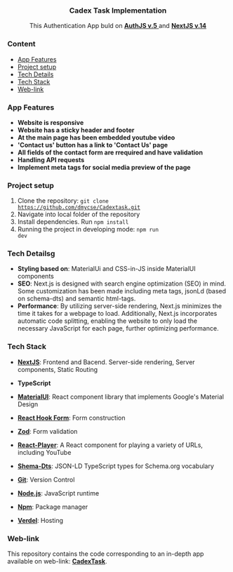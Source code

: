 <div align="center">

  <h3 align="center">Cadex Task Implementation</h3>

   <div align="center">
     This Authentication App buld on <a href="https://authjs.dev/" target="_blank"><b>AuthJS v.5</b> </a>and <a href="https://nextjs.org/" target="_blank"><b>NextJS v.14</b></a>
    </div>
</div>

### <a name="table">Content</a>

- [App Features](#features)
- [Project setup](#setup)
- [Tech Details](#details)
- [Tech Stack](#tech-stack)
- [Web-link](#web-link)

### <a name="features">App Features</a>

* **Website is responsive**
* **Website has a sticky header and footer**
* **At the main page has been embedded youtube video**
* **'Contact us' button has a link to 'Contact Us' page**
* **All fields of the contact form are rrequired and have validation**
* **Handling API requests**
* **Implement meta tags for social media preview of the page**

### <a name="features">Project setup</a>
1. Clone the repository: <code>git clone https://github.com/dmycse/Cadextask.git</code>
2. Navigate into local folder of the repository
3. Install dependencies. Run <code>npm install</code>
4. Running the project in developing mode: <code>npm run dev</code>

### <a name="details">Tech Detailsg</a>
* **Styling based on**: MaterialUi and CSS-in-JS inside MaterialUI components
* **SEO**: Next.js is designed with search engine optimization (SEO) in mind. Some customization has been made including meta tags, jsonLd (based on schema-dts) and semantic html-tags.
* **Performance**: By utilizing server-side rendering, Next.js minimizes the time it takes for a webpage to load. Additionally, Next.js incorporates automatic code splitting, enabling the website to only load the necessary JavaScript for each page, further optimizing performance.

### <a name="tech-stack">Tech Stack</a>

* **[NextJS](https://nextjs.org/)**: Frontend and Bacend. Server-side rendering, Server components, Static Routing
* **TypeScript**
* **[MaterialUI](https://mui.com/)**: React component library that implements Google's Material Design
* **[React Hook Form](https://react-hook-form.com/)**: Form construction
* **[Zod](https://zod.dev/)**: Form validation
* **[React-Player](https://www.npmjs.com/package/react-player)**: A React component for playing a variety of URLs, including YouTube
* **[Shema-Dts](https://www.npmjs.com/package/schema-dts)**: JSON-LD TypeScript types for Schema.org vocabulary
* **[Git](https://git-scm.com/)**: Version Control
* **[Node.js](https://nodejs.org/en)**: JavaScript runtime
* **[Npm](https://www.npmjs.com/)**: Package manager

* **[Verdel](https://vercel.com/)**: Hosting


### <a name="web-link">Web-link</a>
This repository contains the code corresponding to an in-depth app available on web-link: <a href="https://authappnext-two.vercel.app/" target="_blank"><b>CadexTask</b></a>. 